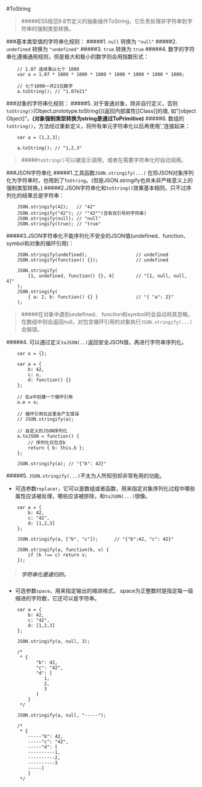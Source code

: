 #ToString

>#####ES5规范9.8节定义的抽象操作ToString，它负责处理非字符串到字符串的强制类型转换。


###基本类型值的字符串化规则：
#####1. `null` 转换为  `"null"`
#####2. `undefined` 转换为  `"undefined"`
#####3. `true` 转换为  `true`
#####4. 数字的字符串化遵循通用规则，但是极大和极小的数字则会用指数形式：
```
	// 1.07 连续乘以七个 1000 
	var a = 1.07 * 1000 * 1000 * 1000 * 1000 * 1000 * 1000 * 1000;
	
	// 七个1000一共21位数字
	a.toString(); // "1.07e21"
```
###对象的字符串化规则：
#####5. 对于普通对象，除非自行定义，否则`toString()`(Object.prototype.toString())返回内部属性[[Class]]的值, 如"[object Object]"。__(对象强制类型转换为string是通过ToPrimitive)__
#####6. 数组的`toString()`，方法经过重新定义，将所有单元字符串化以后再使用','连接起来：
```
	var a = [1,2,3];
	
	a.toString(); // "1,2,3"
```

>#####`toString()`可以被显示调用，或者在需要字符串化时自动调用。


###JSON字符串化
#####1.工具函数`JSON.stringify(...)` 在将JSON对象序列化为字符串时，也用到了`ToString`。(但是JSON.stringify也并未非严格意义上的强制类型转换。)
#####2.JSON字符串化和`toString()`效果基本相同，只不过序列化的结果总是字符串：
```
	JSON.stringify(42);   // "42"
	JSON.stringify("42"); // ""42""(含有双引号的字符串)
	JSON.stringify(null); // "null"
	JSON.stringify(true); // "true"
```
#####3.JSON字符串化不能序列化不安全的JSON值(undefined、function、 symbol和对象的循环引用)：
```
	JSON.stringify(undefined); 					// undefined
	JSON.stringify(function() {});  			// undefined
	
	JSON.stringify(
		[1, undefined, function() {}, 4]		// "[1, null, null, 4]"
	);                              
	JSON.stringify(
		{ a: 2, b: function() {} }				// "{ "a": 2}"
	);
```


>#####在对象中遇到undefined、 function和symbol时会自动将其忽略，在数组中则会返回null，对包含循环引用的对象执行`JSON.stringify(...)`会报错。

#####4. 可以通过定义`toJSON(..)`返回安全JSON值，再进行字符串序列化。
```
	var o = {};
	
	var a = {
		b: 42,
		c: o,
		d: function() {}
	};
	
	// 在a中创建一个循环引用
	o.e = a;
	
	// 循环引用在这里会产生错误
	// JSON.stringify(a);
	
	// 自定义的JSON序列化
	a.toJSON = function() {
		// 序列化仅包含b
		return { b: this.b };
	};
	
	JSON.stringify(a); // "{"b": 42}"
```

#####5. `JSON.stringify(...)`不太为人所知但却非常有用的功能。

+ 可选参数`replacer`，它可以是数组或者函数，用来指定对象序列化过程中哪些属性应该被处理，哪些应该被排除，和`toJSON(...)`很像。
```
	var a = {
		b: 42,
		c: "42",
		d: [1,2,3]
	};
	
	JSON.stringify(a, ["b", "c"]);  	// "{"b":42, "c": 42}"
	
	JSON.stringify(a, function(k, v) {
		if (k !== c) return v;
	});
```

>##### 字符串化是递归的。


+ 可选参数`space`，用来指定输出的缩进格式， space为正整数时是指定每一级缩进的字符数，它还可以是字符串。
```
	var a = {
		b: 42,
		c: "42",
		d: [1,2,3]
	};
	
	JSON.stringify(a, null, 3); 
	
	/*
	 * {
		   "b": 42,
		   "c": "42",
		   "d": [
			  1,
			  2,
			  3
		   ]
		}
	 */
	
	JSON.stringify(a, null, "-----");
	
	/*
	 * {
		-----"b": 42,
		-----"c": "42",
		-----"d": [
		----------1,
		----------2,
		----------3
		-----]
		}
	 */
```